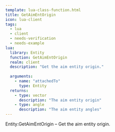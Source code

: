 ```yaml
---
template: lua-class-function.html
title: GetAimEntOrigin
icon: lua-client
tags:
  - lua
  - client
  - needs-verification
  - needs-example
lua:
  library: Entity
  function: GetAimEntOrigin
  realm: client
  description: "Get the aim entity origin."
  
  arguments:
    - name: "attachedTo"
      type: Entity
  returns:
    - type: vector
      description: "The aim entity origin"
    - type: angle
      description: "The aim entity angles"
---
```


<div class="lua__search__keywords">
Entity:GetAimEntOrigin &#x2013; Get the aim entity origin.
</div>

